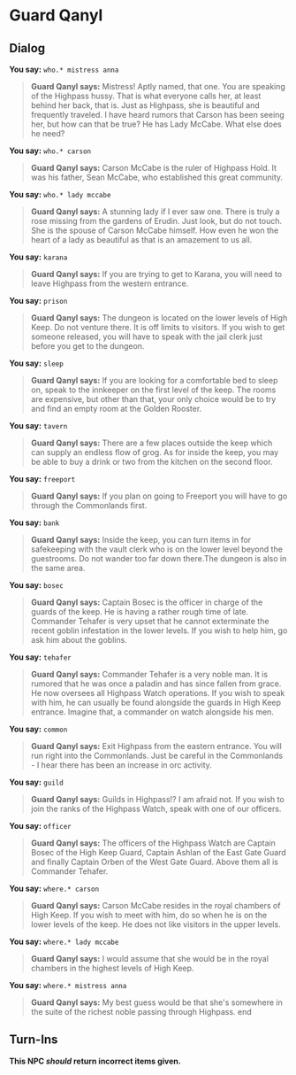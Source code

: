 # Guard Qanyl


## Dialog

**You say:** `who.* mistress anna`



>**Guard Qanyl says:** Mistress!  Aptly named, that one.  You are speaking of the Highpass hussy.  That is what everyone calls her, at least behind her back, that is.  Just as Highpass, she is beautiful and frequently traveled.  I have heard rumors that Carson has been seeing her, but how can that be true?  He has Lady McCabe.  What else does he need?

**You say:** `who.* carson`



>**Guard Qanyl says:** Carson McCabe is the ruler of Highpass Hold. It was his father, Sean McCabe, who established this great community.

**You say:** `who.* lady mccabe`



>**Guard Qanyl says:** A stunning lady if I ever saw one. There is truly a rose missing from the gardens of Erudin. Just look, but do not touch. She is the spouse of Carson McCabe himself. How even he won the heart of a lady as beautiful as that is an amazement to us all.

**You say:** `karana`



>**Guard Qanyl says:** If you are trying to get to Karana, you will need to leave Highpass from the western entrance.

**You say:** `prison`



>**Guard Qanyl says:** The dungeon is located on the lower levels of High Keep. Do not venture there. It is off limits to visitors. If you wish to get someone released, you will have to speak with the jail clerk just before you get to the dungeon.

**You say:** `sleep`



>**Guard Qanyl says:** If you are looking for a comfortable bed to sleep on, speak to the innkeeper on the first level of the keep. The rooms are expensive, but other than that, your only choice would be to try and find an empty room at the Golden Rooster.

**You say:** `tavern`



>**Guard Qanyl says:** There are a few places outside the keep which can supply an endless flow of grog. As for inside the keep, you may be able to buy a drink or two from the kitchen on the second floor.

**You say:** `freeport`



>**Guard Qanyl says:** If you plan on going to Freeport you will have to go through the Commonlands first.

**You say:** `bank`



>**Guard Qanyl says:** Inside the keep, you can turn items in for safekeeping with the vault clerk who is on the lower level beyond the guestrooms. Do not wander too far down there.The dungeon is also in the same area.

**You say:** `bosec`



>**Guard Qanyl says:** Captain Bosec is the officer in charge of the guards of the keep. He is having a rather rough time of late. Commander Tehafer is very upset that he cannot exterminate the recent goblin infestation in the lower levels. If you wish to help him, go ask him about the goblins.

**You say:** `tehafer`



>**Guard Qanyl says:** Commander Tehafer is a very noble man. It is rumored that he was once a paladin and has since fallen from grace. He now oversees all Highpass Watch operations. If you wish to speak with him, he can usually be found alongside the guards in High Keep entrance. Imagine that, a commander on watch alongside his men.

**You say:** `common`



>**Guard Qanyl says:** Exit Highpass from the eastern entrance. You will run right into the Commonlands. Just be careful in the Commonlands - I hear there has been an increase in orc activity.

**You say:** `guild`



>**Guard Qanyl says:** Guilds in Highpass!? I am afraid not. If you wish to join the ranks of the Highpass Watch, speak with one of our officers.

**You say:** `officer`



>**Guard Qanyl says:** The officers of the Highpass Watch are Captain Bosec of the High Keep Guard, Captain Ashlan of the East Gate Guard and finally Captain Orben of the West Gate Guard. Above them all is Commander Tehafer.

**You say:** `where.* carson`



>**Guard Qanyl says:** Carson McCabe resides in the royal chambers of High Keep. If you wish to meet with him, do so when he is on the lower levels of the keep. He does not like visitors in the upper levels.

**You say:** `where.* lady mccabe`



>**Guard Qanyl says:** I would assume that she would be in the royal chambers in the highest levels of High Keep.

**You say:** `where.* mistress anna`



>**Guard Qanyl says:** My best guess would be that she's somewhere in the suite of the richest noble passing through Highpass.
end



## Turn-Ins



**This NPC *should* return incorrect items given.**
